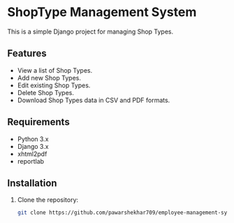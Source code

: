 # ShopType Management System

This is a simple Django project for managing Shop Types.

## Features

- View a list of Shop Types.
- Add new Shop Types.
- Edit existing Shop Types.
- Delete Shop Types.
- Download Shop Types data in CSV and PDF formats.

## Requirements

- Python 3.x
- Django 3.x
- xhtml2pdf
- reportlab

## Installation

1. Clone the repository:

   ```bash
   git clone https://github.com/pawarshekhar709/employee-management-system.git

